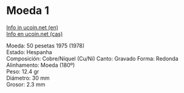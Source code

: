 # Moeda 1
[Info in ucoin.net (en)](https://en.ucoin.net/coin/spain-50-pesetas-1975/?tid=9331)  
[Info en ucoin.net (cas)](https://es.ucoin.net/coin/spain-50-pesetas-1975/?tid=9331)

Moeda:          50 pesetas 1975 (1978)  
Estado:         Hespanha  
Composición:    Cobre/Níquel (Cu/Ni)
Canto:          Gravado
Forma:          Redonda  
Alinhamento:    Moeda (180º)  
Peso:           12.4 gr  
Diámetro:       30 mm  
Grosor:         2.3 mm  
